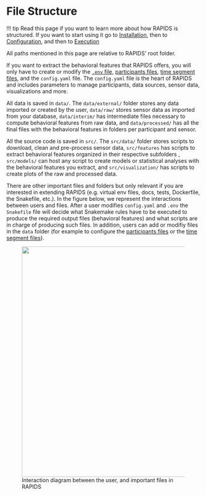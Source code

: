 # File Structure

!!! tip
    Read this page if you want to learn more about how RAPIDS is structured. If you want to start using it go to [Installation](../setup/installation/), then to [Configuration](../setup/configuration/), and then to [Execution](../setup/execution/)

All paths mentioned in this page are relative to RAPIDS' root folder.

If you want to extract the behavioral features that RAPIDS offers, you will only have to create or modify the [`.env` file](../setup/configuration/#database-credentials), [participants files](../setup/configuration/#participant-files), [time segment files](../setup/configuration/#time-segments), and the `config.yaml` file. The `config.yaml` file is the heart of RAPIDS and includes parameters to manage participants, data sources, sensor data, visualizations and more.


All data is saved in `data/`. The `data/external/` folder stores any data imported or created by the user, `data/raw/` stores sensor data as imported from your database, `data/interim/` has intermediate files necessary to compute behavioral features from raw data, and `data/processed/` has all the final files with the behavioral features in folders per participant and sensor.

All the source code is saved in `src/`. The `src/data/` folder stores scripts to download, clean and pre-process sensor data, `src/features` has scripts to extract behavioral features organized in their respective subfolders , `src/models/` can host any script to create models or statistical analyses with the behavioral features you extract, and `src/visualization/` has scripts to create plots of the raw and processed data.

There are other important files and folders but only relevant if you are interested in extending RAPIDS (e.g. virtual env files, docs, tests, Dockerfile, the Snakefile, etc.). In the figure below, we represent the interactions between users and files. After a user modifies `config.yaml` and `.env` the `Snakefile` file will decide what Snakemake rules have to be executed to produce the required output files (behavioral features) and what scripts are in charge of producing such files. In addition, users can add or modifiy files in the `data` folder (for example to configure the [participants files](../setup/configuration/#participant-files) or the [time segment files](../setup/configuration/#time-segments)).

<figure>
  <img src="../img/files.png" width="600" />
  <figcaption>Interaction diagram between the user, and important files in RAPIDS</figcaption>
</figure>

